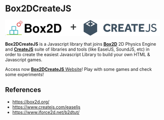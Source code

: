 # Box2DCreateJS

![box2dcreatejs](images/homepage/box2dcreatejs.png)

**Box2DCreateJS** is a Javascript library that joins [**Box2D**](https://box2d.org) 2D Physics Engine and [**CreateJS**](https://createjs.com) suite of libraries and tools (like EaselJS, SoundJS, etc) in order to create the easiest Javascript Library to build your own HTML & Javascript games.

Access now [**Box2DCreateJS** Website](https://ivangfr.github.io/box2dcreatejs)! Play with some games and check some experiments!

## References

- https://box2d.org/
- https://www.createjs.com/easeljs
- https://www.iforce2d.net/b2dtut/